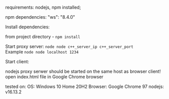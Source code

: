 requirements:
nodejs, npm installed;


npm dependencies: 
"ws": "8.4.0"

Install dependencies: 

from project directory - `npm install`

Start proxy server: 
`node node c++_server_ip c++_server_port`  
Example
`node node localhost 1234` 


Start client:

nodejs proxy serwer should be started on the same host as browser client!  
open index.html file in Google Chrome browser  

tested on: 
OS: Windows 10 Home 20H2
Browser: Google Chrome 97
nodejs: v16.13.2
 
